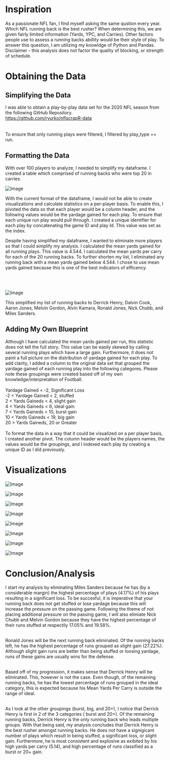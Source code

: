 <h1> Inspiration </h1>
<p> As a passionate NFL fan, I find myself asking the same qustion every year. Which NFL running back is the best rusher? When determining this, we are given fairly limited information (Yards, YPC, and Carries). Other factors people use to assess a running backs abillity would be their style of play. To answer this question, I am utilizing my knowldge of Python and Pandas. Disclaimer - this analysis does not factor the quality of blocking, or strength of schedule.</p>

<h1> Obtaining the Data </h1>

<h2> Simplifying the Data </h2>

I was able to obtain a play-by-play data set for the 2020 NFL season from the following GitHub Repository.<br>
https://github.com/ryurko/nflscrapR-data
<br>
<br>
<br>
To ensure that only running plays were filtered, I filtered by play_type == run. 

<h2> Formatting the Data </h2> 

With over 100 players to analyze, I needed to simplify my dataframe. I created a table which comprised of running backs who were top 20 in carries. 
<p><img alt="Image" title="icon" src="https://github.com/AbhikMahakul/NFL-Runningback-Analysis/blob/main/Images/Images/Top%2020%20Carries.png" /></p>
<p>
With the current format of the dataframe, I would not be able to create visualizations and calculate statistics on a per-player basis. To enable this, I pivoted the data so that each player would be a column header, and the following values would be the yardage gained for each play. To ensure that each unique run play would pull through. I created a unique identifier for each play by concatenating the game ID and play Id. This value was set as the index. 

Despite having simplified my dataframe, I wanted to eliminate more players so that I could simplify my analysis. I calculated the mean yards gained for all running plays. This value is 4.544. I calculated the mean yards per carry for each of the 20 running backs. To further shorten my list, I eliminated any running back with a mean yards gained below 4.544. I chose to use mean yards gained because this is one of the best indicators of efficency. </p>
<br>
<br>
<p><img alt="Image" title="icon" src="https://github.com/AbhikMahakul/NFL-Runningback-Analysis/blob/main/Images/Images/Top20YPC.png"/></p>

<p> This simplified my list of running backs to Derrick Henry, Dalvin Cook, Aaron Jones, Melvin Gordon, Alvin Kamara, Ronald Jones, Nick Chubb, and Miles Sanders.</p>

<h2> Adding My Own Blueprint </h2>
<p> Although I have calculated the mean yards gained per run, this statistic does not tell the full story. This value can be easily skewed by calling several running plays which have a large gain. Furthermore, it does not paint a full picture on the distribution of yardage gained for each play. To add clarity, I added a column to the original data set that grouped the yardage gained of each running play into the following categores. Please note these groupings were created based off of my own knowledge/interpretation of Football. 
 <br>
 <br>
 Yardage Gained < -2, Significant Loss<br>
 -2 < Yardage Gained < 2, stuffed<br>
 2 < Yards Gaineds < 4, slight gain <br>
 4 < Yards Gaineds < 6, ideal gain <br>
 7 < Yards Gaineds < 10, burst gain <br>
 10 < Yards Gaineds < 19, big gain <br>
 20 > Yards Gaineds, 20 or Greater <br>
 <br>
To format the data in a way that it could be visualized on a per player basis, I created another pivot. The column header would be the players names, the values would be the groupings, and I indexed each play by creating a unique ID as I did previously. 
 
<h1> Visualizations </h1>


<p><img alt="Image" title="icon" src="https://github.com/AbhikMahakul/NFL-Runningback-Analysis/blob/main/Images/Images/Aaron%20Jones.png"/></p>
<p><img alt="Image" title="icon" src="https://github.com/AbhikMahakul/NFL-Runningback-Analysis/blob/main/Images/Images/Alvin%20Kamara.png"/></p>
<p><img alt="Image" title="icon" src="https://github.com/AbhikMahakul/NFL-Runningback-Analysis/blob/main/Images/Images/Dalvin%20Cook.png"/></p>
<p><img alt="Image" title="icon" src="https://github.com/AbhikMahakul/NFL-Runningback-Analysis/blob/main/Images/Images/Derrick%20Henry.png"/></p>
<p><img alt="Image" title="icon" src="https://github.com/AbhikMahakul/NFL-Runningback-Analysis/blob/main/Images/Images/Melvin%20Gordon.png"/></p>
<p><img alt="Image" title="icon" src="https://github.com/AbhikMahakul/NFL-Runningback-Analysis/blob/main/Images/Images/Miles%20Sanders.png"/></p>
<p><img alt="Image" title="icon" src="https://github.com/AbhikMahakul/NFL-Runningback-Analysis/blob/main/Images/Images/Nick%20Chubb.png"/></p>
<p><img alt="Image" title="icon" src="https://github.com/AbhikMahakul/NFL-Runningback-Analysis/blob/main/Images/Images/Ronald%20Jones.png"/></p>

<h1> Conclusion/Analysis</h1> 

<p1> I start my analysis by eliminating Miles Sanders because he has (by a considerable margin) the highest percentage of plays (4.17%) of his plays resulting in a significant loss. To be succesful, it is imperative that your running back does not get stuffed or lose yardage because this will increase the pressure on the passing game. Following the theme of not placing additional pressure on the passing game, I will also elimiate Nick Chubb and Melvin Gordon because they have the highest percentage of their runs stuffed at respectily 17.05% and 19.58%. 
 
<br> 
Ronald Jones will be the next running back eliminated. Of the running backs left, he has the highest percentage of runs grouped as slight gain (27.22%). Although slight gain runs are better than being stuffed or loosing yardage, runs of these gains are usually wins for the defense. 

<br> Based off of my progression, it makes sense that Derrick Henry will be eliminated. This, however is not the case. Even though, of the remaining running backs, he has the lowest percentage of runs grouped in the ideal category, this is expected because his Mean Yards Per Carry is outside the range of ideal. 

<br> As I look at the other groupings (burst, big, and 20+), I notice that Derrick Henry is first in 2 of the 3 categories ( burst and 20+). Of the remaining running backs, Derrick Henry is the only running back who leads multiple groups. With that being said, my analysis concludes that Derrick Henry is the best rusher amongst running backs. He does not have a signigicant number of plays which result in being stuffed, a significant loss, or slight gain. Furthermore, he is most consistent and explosive as exibited by his high yards per carry (5.14), and high percentage of runs classified as a burst or 20+ gain. 
                         
                           
  
